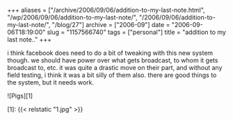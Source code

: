 +++
aliases = ["/archive/2006/09/06/addition-to-my-last-note.html", "/wp/2006/09/06/addition-to-my-last-note/", "/2006/09/06/addition-to-my-last-note/", "/blog/27"]
archive = ["2006-09"]
date = "2006-09-06T18:19:00"
slug = "1157566740"
tags = ["personal"]
title = "addition to my last note.."
+++

i think facebook does need to do a bit of tweaking with this new system
though. we should have power over what gets broadcast, to whom it gets
broadcast to, etc. it was quite a drastic move on their part, and without
any field testing, i think it was a bit silly of them also. there are good
things to the system, but it needs work.

![Pigs][1]

[1]: {{< relstatic "1.jpg" >}}

